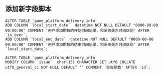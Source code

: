 ## 添加新字段脚本

    ALTER TABLE `game_platform_delivery_info`
    ADD COLUMN `local_start_date`  datetime NOT NULL DEFAULT "0000-00-00 00:00:00" COMMENT '用户添加期数的开始时间记录，和系统美东时间区别' AFTER `is_over`,
    ADD COLUMN `local_end_date`  datetime NOT NULL DEFAULT "0000-00-00 00:00:00" COMMENT '用户添加期数的结束时间记录，和系统美东时间区别' AFTER `local_start_date`;
    
    ALTER TABLE `game_platform_delivery_info`
    MODIFY COLUMN `issue`  char(15) CHARACTER SET utf8 COLLATE utf8_general_ci NOT NULL DEFAULT '' COMMENT '交收期数' AFTER `id`;
    
